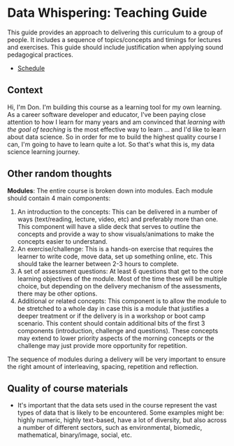 # Data Whispering: Teaching Guide

This guide provides an approach to delivering this curriculum to a group of people. It includes a sequence of topics/concepts and timings for lectures and exercises. This guide should include justification when applying sound pedagogical practices.

- [Schedule](schedule)

## Context

Hi, I'm Don. I'm building this course as a learning tool for my own learning. As a career software developer and educator, I've been paying close attention to how I learn for many years and am convinced that _learning with the goal of teaching_ is the most effective way to learn ... and I'd like to learn about data science. So in order for me to build the highest quality course I can, I'm going to have to learn quite a lot. So that's what this is, my data science learning journey.


## Other random thoughts

**Modules**: The entire course is broken down into modules. Each module should contain 4 main components:

  1. An introduction to the concepts: This can be delivered in a number of ways (text/reading, lecture, video, etc) and preferably more than one. This component will have a slide deck that serves to outline the concepts and provide a way to show visuals/animations to make the concepts easier to understand.
  1. An exercise/challenge: This is a hands-on exercise that requires the learner to write code, move data, set up something online, etc. This should take the learner between 2-3 hours to complete.
  1. A set of assessment questions: At least 6 questions that get to the core learning objectives of the module. Most of the time these will be multiple choice, but depending on the delivery mechanism of the assessments, there may be other options.
  1. Additional or related concepts: This component is to allow the module to be stretched to a whole day in case this is a module that justifies a deeper treatment or if the delivery is in a workshop or boot camp scenario. This content should contain additional bits of the first 3 components (introduction, challenge and questions). These concepts may extend to lower priority aspects of the morning concepts or the challenge may just provide more opportunity for repetition.

The sequence of modules during a delivery will be very important to ensure the right amount of interleaving, spacing, repetition and reflection.


## Quality of course materials

* It's important that the data sets used in the course represent the vast types of data that is likely to be encountered. Some examples might be: highly numeric, highly text-based, have a lot of diversity, but also across a number of different sectors, such as environmental, biomedic, mathematical, binary/image, social, etc.
